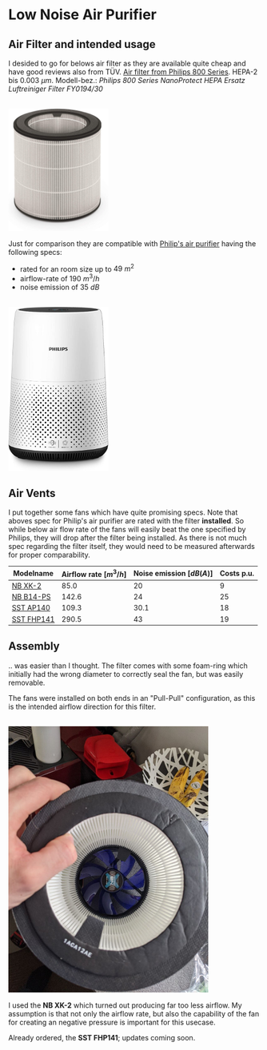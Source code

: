 # Low Noise Air Purifier

## Air Filter and intended usage

I desided to go for belows air filter as they are available quite cheap and have good reviews also from TÜV.
[Air filter from Philips 800 Series](https://www.amazon.de/Philips-NanoProtect-replacement-FY0194-30/dp/B07W7YYNFX). HEPA-2 bis $0.003~\mu m$. Modell-bez.: *Philips 800 Series NanoProtect HEPA Ersatz Luftreiniger Filter FY0194/30*

<br><img src="notes/2021-02-26-19-52-58.png" width="200">

Just for comparison they are compatible with [Philip's air purifier](https://www.amazon.de/Philips-AC0820-10-Luftreiniger-Allergiker/dp/B07WBYD5NT) having the following specs:
- rated for an room size up to $49~m^2$
- airflow-rate of $190~m^3/h$
- noise emission of $35~dB$

<br><img src="notes/2021-02-26-19-53-31.png" width="200">

## Air Vents

I put together some fans which have quite promising specs. Note that aboves spec for Philip's air purifier are rated with the filter **installed**.
So while below air flow rate of the fans will easily beat the one specified by Philips, they will drop after the filter being installed. As there is not much spec regarding the filter itself, they would need to be measured afterwards for proper comparability.

| Modelname | Airflow rate $[m^3/h]$ | Noise emission $[dB(A)]$ | Costs p.u. |
|---|---|---|---|
| [NB XK-2](https://www.blacknoise.com/site/de/produkte/noiseblocker-it-luefter/nb-blacksilentfan-series/140x140x25mm.php)| 85.0 | 20 | 9 |
| [NB B14-PS](https://www.blacknoise.com/site/de/produkte/noiseblocker-it-luefter/nb-eloop-series/140x140x29mm.php)| 142.6 | 24 | 25 |
| [SST AP140](https://www.silverstonetek.com/product.php?pid=947&bno=54&tb=101&area=en)| 109.3 | 30.1 | 18 |
| [SST FHP141](https://www.silverstonetek.com/product.php?pid=366&bno=54&tb=101&area=en)| 290.5 | 43 | 19 |


## Assembly

.. was easier than I thought. The filter comes with some foam-ring which initially had the wrong diameter to correctly seal the fan, but was easily removable.

The fans were installed on both ends in an "Pull-Pull" configuration, as this is the intended airflow direction for this filter.

<br><img src="notes/2021-02-26-20-06-50.png" width="400">

I used the **NB XK-2** which turned out producing far too less airflow. My assumption is that not only the airflow rate, but also the capability of the fan for creating an negative pressure is important for this usecase.

Already ordered, the **SST FHP141**; updates coming soon.